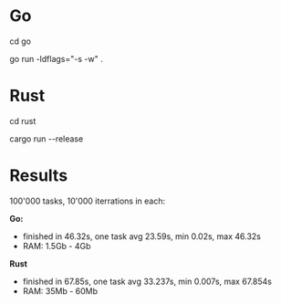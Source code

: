 # Go

cd go

go run -ldflags="-s -w" .

# Rust

cd rust

cargo run --release

# Results

100'000 tasks, 10'000 iterrations in each: 

**Go:**
 - finished in 46.32s, one task avg 23.59s, min 0.02s, max 46.32s
 - RAM: 1.5Gb - 4Gb

**Rust**
 - finished in 67.85s, one task avg 33.237s, min 0.007s, max 67.854s
 - RAM: 35Mb - 60Mb

